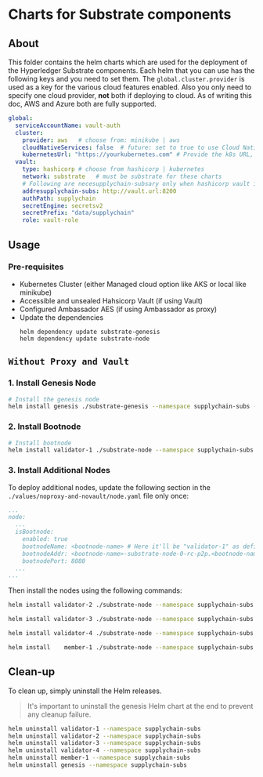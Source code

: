 [//]: # (##############################################################################################)
[//]: # (Copyright Accenture. All Rights Reserved.)
[//]: # (SPDX-License-Identifier: Apache-2.0)
[//]: # (##############################################################################################)

# Charts for Substrate components

## About
This folder contains the helm charts which are used for the deployment of the Hyperledger Substrate components. Each helm that you can use has the following keys and you need to set them. The `global.cluster.provider` is used as a key for the various cloud features enabled. Also you only need to specify one cloud provider, **not** both if deploying to cloud. As of writing this doc, AWS and Azure both are fully supported.

```yaml
global:
  serviceAccountName: vault-auth
  cluster:
    provider: aws   # choose from: minikube | aws
    cloudNativeServices: false  # future: set to true to use Cloud Native Services 
    kubernetesUrl: "https://yourkubernetes.com" # Provide the k8s URL, ignore if not using Hashicorp Vault
  vault:
    type: hashicorp # choose from hashicorp | kubernetes
    network: substrate   # must be substrate for these charts
    # Following are necesupplychain-subsary only when hashicorp vault is used.
    addresupplychain-subs: http://vault.url:8200
    authPath: supplychain
    secretEngine: secretsv2
    secretPrefix: "data/supplychain"
    role: vault-role
```

## Usage

### Pre-requisites

- Kubernetes Cluster (either Managed cloud option like AKS or local like minikube)
- Accessible and unsealed Hahsicorp Vault (if using Vault)
- Configured Ambassador AES (if using Ambassador as proxy)
- Update the dependencies
  ```
  helm dependency update substrate-genesis
  helm dependency update substrate-node
  ```


## `Without Proxy and Vault`

### 1. Install Genesis Node
```bash
# Install the genesis node
helm install genesis ./substrate-genesis --namespace supplychain-subs --create-namespace --values ./values/noproxy-and-novault/genesis.yaml
```

### 2. Install Bootnode
```bash
# Install bootnode
helm install validator-1 ./substrate-node --namespace supplychain-subs --values ./values/noproxy-and-novault/node.yaml --set node.isBootnode.enabled=false
```

### 3. Install Additional Nodes

To deploy additional nodes, update the following section in the `./values/noproxy-and-novault/node.yaml` file only once:
```yaml
...
node:
  ...
  isBootnode:
    enabled: true
    bootnodeName: <bootnode-name> # Here it'll be "validator-1" as defined above
    bootnodeAddr: <bootnode-name>-substrate-node-0-rc-p2p.<bootnode-namespace> # Supporting no-proxy as of now. TODO: enable proxy method.
    bootnodePort: 8080
  ...
...
```
Then install the nodes using the following commands:
```bash
helm install validator-2 ./substrate-node --namespace supplychain-subs --values ./values/noproxy-and-novault/node.yaml

helm install validator-3 ./substrate-node --namespace supplychain-subs --values ./values/noproxy-and-novault/node.yaml

helm install validator-4 ./substrate-node --namespace supplychain-subs --values ./values/noproxy-and-novault/node.yaml

helm install    member-1 ./substrate-node --namespace supplychain-subs --values ./values/noproxy-and-novault/node.yaml --set node.role=full
```

## Clean-up

To clean up, simply uninstall the Helm releases.
> It's important to uninstall the genesis Helm chart at the end to prevent any cleanup failure.
```bash
helm uninstall validator-1 --namespace supplychain-subs
helm uninstall validator-2 --namespace supplychain-subs
helm uninstall validator-3 --namespace supplychain-subs
helm uninstall validator-4 --namespace supplychain-subs
helm uninstall member-1 --namespace supplychain-subs
helm uninstall genesis --namespace supplychain-subs
```
